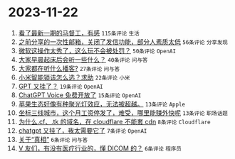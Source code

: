 # 2023-11-22

1. [看了最新一期的马督工，有感](https://www.v2ex.com/t/994017) `115条评论` `生活`
1. [之前分享的一次性邮箱，关闭了发信功能，部分人素质太低](https://www.v2ex.com/t/994021) `56条评论` `分享发现`
1. [微软这操作太秀了，这么玩不会被处罚？](https://www.v2ex.com/t/994031) `50条评论` `OpenAI`
1. [大家早晨起床后会听一些什么？](https://www.v2ex.com/t/994010) `40条评论` `问与答`
1. [大家都在听什么播客?](https://www.v2ex.com/t/994034) `27条评论` `问与答`
1. [小米智能锁该怎么选？求助](https://www.v2ex.com/t/994013) `22条评论` `小米`
1. [GPT 又挂了？](https://www.v2ex.com/t/994007) `19条评论` `OpenAI`
1. [ChatGPT Voice 免费开放了](https://www.v2ex.com/t/994036) `15条评论` `OpenAI`
1. [苹果生态好像有种聚光灯效应，无法被超越。](https://www.v2ex.com/t/994045) `13条评论` `Apple`
1. [坐标三线城市，这个月工资停发了，难受，哪里能赚外快呢](https://www.v2ex.com/t/994015) `13条评论` `职场话题`
1. [为什么.cf、.tk 的域名，在 cloudflare 不能套 cdn](https://www.v2ex.com/t/994022) `8条评论` `Cloudflare`
1. [chatgpt 又挂了，我太需要它了](https://www.v2ex.com/t/994011) `7条评论` `OpenAI`
1. [关于“真相”](https://www.v2ex.com/t/994052) `6条评论` `问与答`
1. [V 友们，有没有医疗行业的，懂 DICOM 的？](https://www.v2ex.com/t/994024) `6条评论` `程序员`
